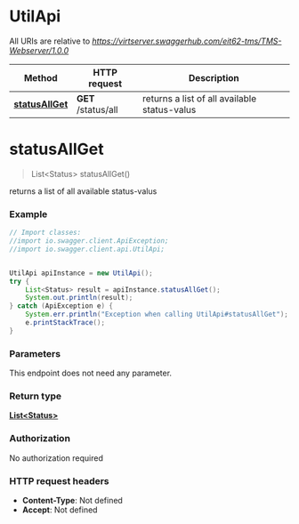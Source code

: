 # UtilApi

All URIs are relative to *https://virtserver.swaggerhub.com/eit62-tms/TMS-Webserver/1.0.0*

Method | HTTP request | Description
------------- | ------------- | -------------
[**statusAllGet**](UtilApi.md#statusAllGet) | **GET** /status/all | returns a list of all available status-valus


<a name="statusAllGet"></a>
# **statusAllGet**
> List&lt;Status&gt; statusAllGet()

returns a list of all available status-valus

### Example
```java
// Import classes:
//import io.swagger.client.ApiException;
//import io.swagger.client.api.UtilApi;


UtilApi apiInstance = new UtilApi();
try {
    List<Status> result = apiInstance.statusAllGet();
    System.out.println(result);
} catch (ApiException e) {
    System.err.println("Exception when calling UtilApi#statusAllGet");
    e.printStackTrace();
}
```

### Parameters
This endpoint does not need any parameter.

### Return type

[**List&lt;Status&gt;**](Status.md)

### Authorization

No authorization required

### HTTP request headers

 - **Content-Type**: Not defined
 - **Accept**: Not defined

